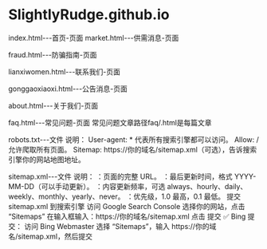 # SlightlyRudge.github.io

index.html---首页-页面
market.html---供需消息-页面


fraud.html---防骗指南-页面


lianxiwomen.html---联系我们-页面


gonggaoxiaoxi.html---公告消息-页面


about.html---关于我们-页面


faq.html---常见问题-页面
常见问题文章路径faq/.html是每篇文章


robots.txt---文件
说明：
User-agent: * 代表所有搜索引擎都可以访问。
Allow: / 允许爬取所有页面。
Sitemap: https://你的域名/sitemap.xml（可选），告诉搜索引擎你的网站地图地址。

sitemap.xml---文件
说明：
<loc>：页面的完整 URL。
<lastmod>：最后更新时间，格式 YYYY-MM-DD（可以手动更新）。
<changefreq>：内容更新频率，可选 always、hourly、daily、weekly、monthly、yearly、never。
<priority>：优先级，1.0 最高，0.1 最低。
提交 sitemap.xml 到搜索引擎
访问 Google Search Console
选择你的网站，点击 “Sitemaps”
在输入框输入：https://你的域名/sitemap.xml
点击 提交
✅ Bing 提交：
访问 Bing Webmaster
选择 “Sitemaps”，输入 https://你的域名/sitemap.xml，然后提交

